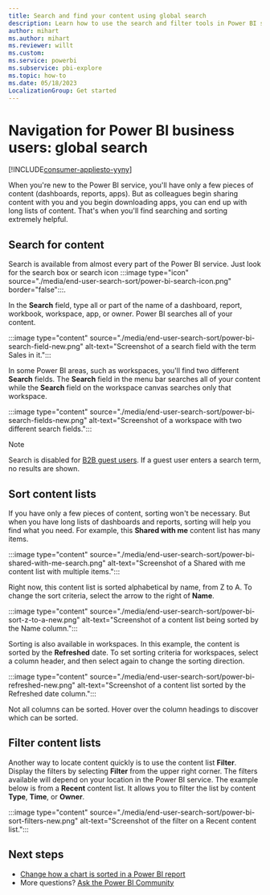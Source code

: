 ```yaml
---
title: Search and find your content using global search
description: Learn how to use the search and filter tools in Power BI service to quickly find the content you want.
author: mihart
ms.author: mihart
ms.reviewer: willt
ms.custom: 
ms.service: powerbi
ms.subservice: pbi-explore
ms.topic: how-to
ms.date: 05/18/2023
LocalizationGroup: Get started
---
```


# Navigation for Power BI business users: global search

[!INCLUDE[consumer-appliesto-yyny](../includes/consumer-appliesto-yyny.md)]

When you're new to the Power BI service, you'll have only a few pieces of content (dashboards, reports, apps). But as colleagues begin sharing content with you and you begin downloading apps, you can end up with long lists of content. That's when you'll find searching and sorting extremely helpful.

## Search for content

Search is available from almost every part of the Power BI service. Just look for the search box or search icon :::image type="icon" source="./media/end-user-search-sort/power-bi-search-icon.png" border="false":::.

In the **Search** field, type all or part of the name of a dashboard, report, workbook, workspace, app, or owner. Power BI searches all of your content.

:::image type="content" source="./media/end-user-search-sort/power-bi-search-field-new.png" alt-text="Screenshot of a search field with the term Sales in it.":::

In some Power BI areas, such as workspaces, you'll find two different **Search** fields. The **Search** field in the menu bar searches all of your content while the **Search** field on the workspace canvas searches only that workspace.

:::image type="content" source="./media/end-user-search-sort/power-bi-search-fields-new.png" alt-text="Screenshot of a workspace with two different search fields.":::

> [!NOTE]
> Search is disabled for [B2B guest users](../collaborate-share/service-roles-new-workspaces.md). If a guest user enters a search term, no results are shown. 

## Sort content lists

If you have only a few pieces of content, sorting won't be necessary. But when you have long lists of dashboards and reports, sorting will help you find what you need. For example, this **Shared with me** content list has many items.

:::image type="content" source="./media/end-user-search-sort/power-bi-shared-with-me-search.png" alt-text="Screenshot of a Shared with me content list with multiple items.":::

Right now, this content list is sorted alphabetical by name, from Z to A. To change the sort criteria, select the arrow to the right of **Name**.

:::image type="content" source="./media/end-user-search-sort/power-bi-sort-z-to-a-new.png" alt-text="Screenshot of a content list being sorted by the Name column.":::

Sorting is also available in workspaces. In this example, the content is sorted by the **Refreshed** date. To set sorting criteria for workspaces, select a column header, and then select again to change the sorting direction.

:::image type="content" source="./media/end-user-search-sort/power-bi-refreshed-new.png" alt-text="Screenshot of a content list sorted by the Refreshed date column.":::

Not all columns can be sorted. Hover over the column headings to discover which can be sorted.

## Filter content lists

Another way to locate content quickly is to use the content list **Filter**. Display the filters by selecting **Filter** from the upper right corner. The filters available will depend on your location in the Power BI service. The example below is from a **Recent** content list. It allows you to filter the list by content **Type**, **Time**, or **Owner**.

:::image type="content" source="./media/end-user-search-sort/power-bi-sort-filters-new.png" alt-text="Screenshot of the filter on a Recent content list.":::

## Next steps

- [Change how a chart is sorted in a Power BI report](end-user-change-sort.md)
- More questions? [Ask the Power BI Community](https://community.powerbi.com/)
